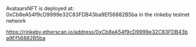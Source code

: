 AvataarsNFT is deployed at:  0xCb8eA54f9cD9999e32C83FDB43ba9Ef56882B5ba in the rinkeby testnet network

https://rinkeby.etherscan.io/address/0xCb8eA54f9cD9999e32C83FDB43ba9Ef56882B5ba
